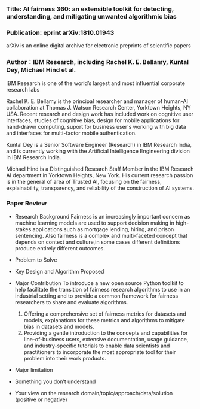 

### Title: AI fairness 360: an extensible toolkit for detecting, understanding, and mitigating unwanted algorithmic bias

### Publication: eprint arXiv:1810.01943 
arXiv is an online digital archive for electronic preprints of scientific papers

### Author：IBM Research, including Rachel K. E. Bellamy, Kuntal Dey, Michael Hind et al.
IBM Research is one of the world’s largest and most influential corporate research labs

Rachel K. E. Bellamy is the principal researcher and manager of human-AI collaboration at Thomas J. Watson Research Center, Yorktown Heights, NY USA. Recent research and design work has included work on cognitive user interfaces, studies of cognitive bias, design for mobile applications for hand-drawn computing, suport for business user's working with big data and interfaces for multi-factor mobile authentication.

Kuntal Dey is a Senior Software Engineer (Research) in IBM Research India, and is currently working with the Artificial Intelligence Engineering division in IBM Research India.

Michael Hind is a Distinguished Research Staff Member in the IBM Research AI department in Yorktown Heights, New York. His current research passion is in the general of area of Trusted AI, focusing on the fairness, explainability, transparency, and reliability of the construction of AI systems.

### Paper Review
- Research Background
Fairness is an increasingly important concern as machine learning models are used to support decision making in high-stakes applications such as mortgage lending, hiring, and prison sentencing. Also fairness is a complex and multi-faceted concept that depends on context and culture,in some cases different definitions produce entirely different outcomes.

- Problem to Solve


- Key Design and Algorithm Proposed


- Major Contribution
To introduce a new open source Python toolkit to help facilitate the transition of fairness research algorithms to use in an industrial setting and to provide a common framework for fairness researchers to share and evaluate algorithms.
    1. Offering a comprehensive set of fairness metrics for datasets and models, explanations for these metrics and algorithms to mitigate bias in datasets and models.
    2. Providing a gentle introduction to the concepts and capabilities for line-of-business users, extensive documentation, usage guidance, and industry-specific tutorials to enable data scientists and practitioners to incorporate the most appropriate tool for their problem into their work products.
  
- Major limitation

  

- Something you don’t understand

  

- Your view on the research domain/topic/approach/data/solution  (positive or negative)
